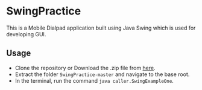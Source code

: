 # SwingPractice
This is a Mobile Dialpad application built using Java Swing which is used for developing GUI.

## Usage
- Clone the repository or Download the .zip file from [here](https://github.com/kannangr21/SwingPractice/archive/refs/heads/master.zip).
- Extract the folder `SwingPractice-master` and navigate to the base root.
- In the terminal, run the command `java caller.SwingExampleOne`.
